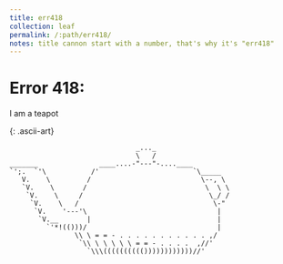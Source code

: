 ```yaml
---
title: err418
collection: leaf
permalink: /:path/err418/
notes: title cannon start with a number, that's why it's "err418"
---
```


# Error 418:

I am a teapot

{: .ascii-art}

                                   _..._
                                   \   /
    _______               ____....-"---"-....____
    `';.  `'\           /'                       `\_____
       V.    \         /                           \--, \
       `V.    \       /                             \  \ \
        `V.    \     /                               \_/ /
         `V.    \   /                                 \-"
          `V.    '---'\                                |
           `V.__       |                               |
             `'*!(()))/                                |
                    \\ \ = = - . . . . . . . . . . . ,/
                     `\\ \ \ \ \ \ = = - . . . .  ,//'
                       `\\\(((((((((())))))))))))//'



